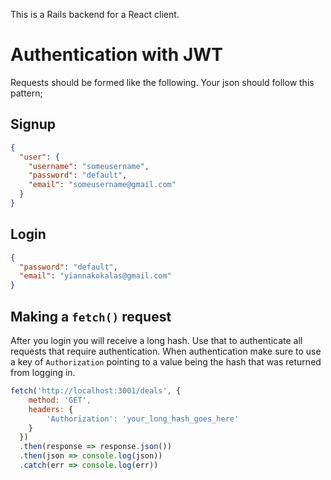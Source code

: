 This is a Rails backend for a React client.

# Authentication with JWT
Requests should be formed like the following.
Your json should follow this pattern;

## Signup

```json
{
  "user": {
    "username": "someusername",
    "password": "default",
    "email": "someusername@gmail.com"
  }
}
```

## Login

```json
{
  "password": "default",
  "email": "yiannakokalas@gmail.com"
}
```

## Making a `fetch()` request

After you login you will receive a long hash. Use that to authenticate all
requests that require authentication. When authentication make sure to use
a key of `Authorization` pointing to a value being the hash that was returned
from logging in.

```js
fetch('http://localhost:3001/deals', {
    method: 'GET',
    headers: {
        'Authorization': 'your_long_hash_goes_here'
    }
  })
  .then(response => response.json())
  .then(json => console.log(json))
  .catch(err => console.log(err))
```
